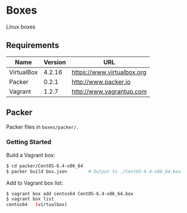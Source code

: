 Boxes
================================================================================

Linux boxes


Requirements
--------------------------------------------------------------------------------

Name       | Version  | URL
---------- | -------- | -------------------------------------------------------
VirtualBox | 4.2.16   | https://www.virtualbox.org
Packer     | 0.2.1    | http://www.packer.io
Vagrant    | 1.2.7    | http://www.vagrantup.com


Packer
--------------------------------------------------------------------------------

Packer files in `boxes/packer/`.

### Getting Started

Build a Vagrant box:

```sh
$ cd packer/CentOS-6.4-x86_64
$ packer build box.json        # Output to ./CentOS-6.4-x86_64.box
```

Add to Vagrant box list:

```sh
$ vagrant box add centos64 CentOS-6.4-x86_64.box
$ vagrant box list
centos64   (virtualbox)
```
